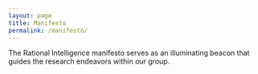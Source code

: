 ```yaml
---
layout: page
title: Manifesto
permalink: /manifesto/
---
```


<p>The Rational Intelligence manifesto serves as an illuminating beacon that guides the research endeavors within our group.</p>

<br>

<object data="/assets/manifesto.pdf" width="100%" height="1100" type='application/pdf'/></object>
